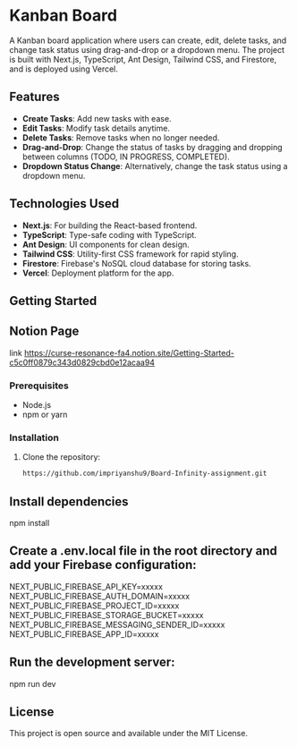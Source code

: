 # Kanban Board

A Kanban board application where users can create, edit, delete tasks, and change task status using drag-and-drop or a dropdown menu. The project is built with Next.js, TypeScript, Ant Design, Tailwind CSS, and Firestore, and is deployed using Vercel.

## Features
- **Create Tasks**: Add new tasks with ease.
- **Edit Tasks**: Modify task details anytime.
- **Delete Tasks**: Remove tasks when no longer needed.
- **Drag-and-Drop**: Change the status of tasks by dragging and dropping between columns (TODO, IN PROGRESS, COMPLETED).
- **Dropdown Status Change**: Alternatively, change the task status using a dropdown menu.

## Technologies Used
- **Next.js**: For building the React-based frontend.
- **TypeScript**: Type-safe coding with TypeScript.
- **Ant Design**: UI components for clean design.
- **Tailwind CSS**: Utility-first CSS framework for rapid styling.
- **Firestore**: Firebase's NoSQL cloud database for storing tasks.
- **Vercel**: Deployment platform for the app.

## Getting Started

## Notion Page
link <https://curse-resonance-fa4.notion.site/Getting-Started-c5c0ff0879c343d0829cbd0e12acaa94>

### Prerequisites
- Node.js
- npm or yarn

### Installation

1. Clone the repository:
   ```bash
   https://github.com/impriyanshu9/Board-Infinity-assignment.git

## Install dependencies
npm install

## Create a .env.local file in the root directory and add your Firebase configuration:
NEXT_PUBLIC_FIREBASE_API_KEY=xxxxx
NEXT_PUBLIC_FIREBASE_AUTH_DOMAIN=xxxxx
NEXT_PUBLIC_FIREBASE_PROJECT_ID=xxxxx
NEXT_PUBLIC_FIREBASE_STORAGE_BUCKET=xxxxx
NEXT_PUBLIC_FIREBASE_MESSAGING_SENDER_ID=xxxxx
NEXT_PUBLIC_FIREBASE_APP_ID=xxxxx

## Run the development server:
npm run dev

## License
This project is open source and available under the MIT License.


